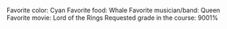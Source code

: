 Favorite color: Cyan
Favorite food: Whale
Favorite musician/band: Queen
Favorite movie: Lord of the Rings
Requested grade in the course: 9001%
